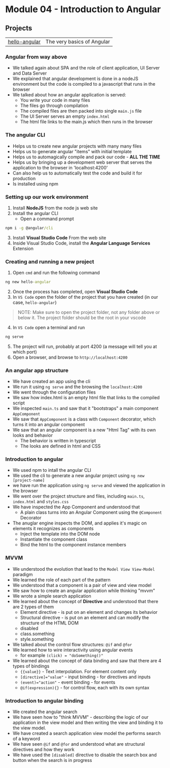 # Module 04 - Introduction to Angular

## Projects
|     |     |
| --- | --- |
| [hello-angular](projects/hello-angular/) | The very basics of Angular |

### Angular from way above
* We talked again about SPA and the role of client application, UI Server and Data Server
* We explained that angular development is done in a nodeJS environment but the code is compiled to a javascript that runs in the browser
* We talked about how an angular application is served:
    - You write your code in many files
    - The files go through compilation
    - The compiled files are then packed into single `main.js` file
    - The UI Server serves an empty `index.html`
    - The html file links to the main.js which then runs in the browser

### The angular CLI
* Helps us to create new angular projects with many many files
* Helps us to generate angular "items" with initial template
* Helps us to automagically compile and pack our code - **ALL THE TIME**
* Helps us by bringing up a development web server that serves the application to the browser in 'localhost:4200'
* Can also help us to automatically test the code and build it for production
* Is installed using npm

### Setting up our work environment
1. Install **NodeJS** from the node js web site
2. Install the angular CLI
    - Open a command prompt
```cmd
npm i -g @angular/cli
```
3. Install **Visual Studio Code** From the web site
4. Inside Visual Studio Code, install the **Angular Language Services** Extension

### Creating and running a new project
1. Open `cmd` and run the following command

```cmd
ng new hello-angular
```

2. Once the process has completed, open **Visual Studio Code**
3. In `VS Code` open the folder of the project that you have created (in our case, `hello-angular`)

>NOTE: Make sure to open the project folder, not any folder above or below it. The project folder should be the root in your vscode

4. In `VS Code` open a terminal and run
```cmd
ng serve
```
5. The project will run, probably at port 4200 (a message will tell you at which port)
6. Open a browser, and browse to `http://localhost:4200`


### An angular app structure
* We have created an app using the cli
* We run it using `ng serve` and the browsing the `localhost:4200`
* We went through the configuration files
* We saw how index.html is an empty html file that links to the compiled script
* We inspected `main.ts` and saw that it "bootstraps" a main component  `AppComponent`
* We saw that `AppComponent` is a class with `Component` decorator, which turns it into an angular component
* We saw that an angular component is a new "Html Tag" with its own looks and behavior
    - The behavior is written in typescript 
    - The looks are defined in html and CSS

### Introduction to angular
* We used npm to intall the angular CLI
* We used the cli to generate a new angular project using `ng new [project-name]`
* we have run the application using `ng serve` and viewed the application in the browser
* We went over the project structure and files, including `main.ts`, `index.html` and `styles.css`
* We have inspected the App Component and understood that
    * A plain class turns into an Angular Component using the `@Component` Decorator
* The anuglar engine inspects the DOM, and applies it's magic on elements it recognizes as components
    * Inject the template into the DOM node
    * Instantiate the component class
    * Bind the html to the component instance members

### MVVM
* We understood the evolution that lead to the `Model View View-Model` paradigm
* We learned the role of each part of the pattern
* We understood that a component is a pair of view and view model
* We saw how to create an angular application while thinking "mvvm"
* We wrote a simple search application
* We learned about the concept of **Directive** and understood that there are 2 types of them
    - Element directive - is put on an element and changes its behavior
    - Structural directive - is put on an element and can modify the structure of the HTML DOM
    - disabled
    - class.something
    - style.something
* We talked about the control flow structures: `@if` and `@for`
* We learned how to wire interactivity using angular events
    - for example `(click) = "doSomething()"`
* We learned about the concept of data binding and saw that there are 4 types of bindings
    - `{{value}}` - Text interpolation. For element content only
    - `[directive]="value"` - input binding - for directives and inputs
    - `(event)="action"` - event binding - for events
    - `@if(expression){}` - for control flow, each with its own syntax

### Introduction to angular binding
* We created the angular search
* We have seen how to "think MVVM" - describing the logic of our application in the view model and then writing the view and binding it to the view model.
* We have created a search application view model the performs search of a keyword
* We have seen `@if` and `@for` and understood what are structural directives and how they work
* We have used the `[disabled]` directive to disable the search box and button when the search is in progress
